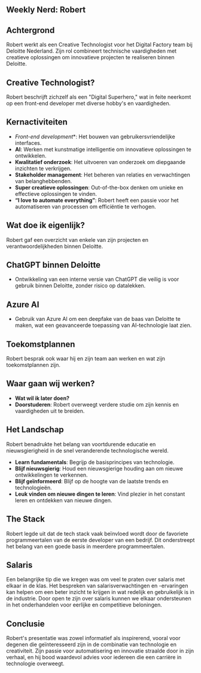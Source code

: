 ## Weekly Nerd: Robert

## Achtergrond
Robert werkt als een Creative Technologist voor het Digital Factory team bij Deloitte Nederland. Zijn rol combineert technische vaardigheden met creatieve oplossingen om innovatieve projecten te realiseren binnen Deloitte.

## Creative Technologist?
Robert beschrijft zichzelf als een "Digital Superhero," wat in feite neerkomt op een front-end developer met diverse hobby's en vaardigheden. 

## Kernactiviteiten
- *Front-end development**: Het bouwen van gebruikersvriendelijke interfaces.
- **AI**: Werken met kunstmatige intelligentie om innovatieve oplossingen te ontwikkelen.
- **Kwalitatief onderzoek**: Het uitvoeren van onderzoek om diepgaande inzichten te verkrijgen.
- **Stakeholder management**: Het beheren van relaties en verwachtingen van belanghebbenden.
- **Super creatieve oplossingen**: Out-of-the-box denken om unieke en effectieve oplossingen te vinden.
- **“I love to automate everything”**: Robert heeft een passie voor het automatiseren van processen om efficiëntie te verhogen.

## Wat doe ik eigenlijk?
Robert gaf een overzicht van enkele van zijn projecten en verantwoordelijkheden binnen Deloitte.

## ChatGPT binnen Deloitte
- Ontwikkeling van een interne versie van ChatGPT die veilig is voor gebruik binnen Deloitte, zonder risico op datalekken.

## Azure AI
- Gebruik van Azure AI om een deepfake van de baas van Deloitte te maken, wat een geavanceerde toepassing van AI-technologie laat zien.

## Toekomstplannen
Robert besprak ook waar hij en zijn team aan werken en wat zijn toekomstplannen zijn.

## Waar gaan wij werken?
- **Wat wil ik later doen?**
- **Doorstuderen**: Robert overweegt verdere studie om zijn kennis en vaardigheden uit te breiden.

## Het Landschap
Robert benadrukte het belang van voortdurende educatie en nieuwsgierigheid in de snel veranderende technologische wereld.

- **Learn fundamentals**: Begrijp de basisprincipes van technologie.
- **Blijf nieuwsgierig**: Houd een nieuwsgierige houding aan om nieuwe ontwikkelingen te verkennen.
- **Blijf geïnformeerd**: Blijf op de hoogte van de laatste trends en technologieën.
- **Leuk vinden om nieuwe dingen te leren**: Vind plezier in het constant leren en ontdekken van nieuwe dingen.

## The Stack
Robert legde uit dat de tech stack vaak beïnvloed wordt door de favoriete programmeertalen van de eerste developer van een bedrijf. Dit onderstreept het belang van een goede basis in meerdere programmeertalen.

## Salaris
Een belangrijke tip die we kregen was om veel te praten over salaris met elkaar in de klas. Het bespreken van salarisverwachtingen en -ervaringen kan helpen om een beter inzicht te krijgen in wat redelijk en gebruikelijk is in de industrie. Door open te zijn over salaris kunnen we elkaar ondersteunen in het onderhandelen voor eerlijke en competitieve beloningen.

## Conclusie
Robert's presentatie was zowel informatief als inspirerend, vooral voor degenen die geïnteresseerd zijn in de combinatie van technologie en creativiteit. Zijn passie voor automatisering en innovatie straalde door in zijn verhaal, en hij bood waardevol advies voor iedereen die een carrière in technologie overweegt.
